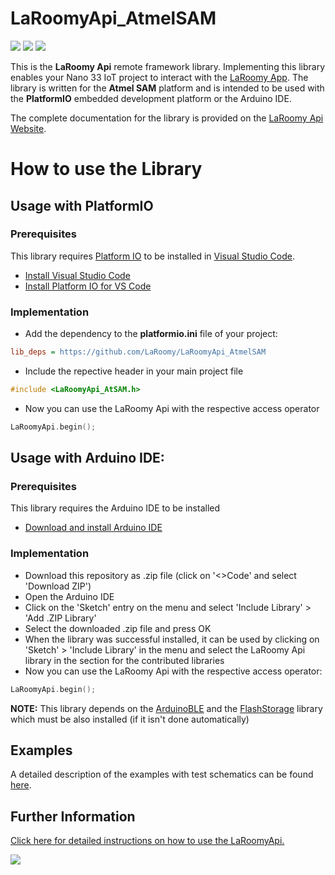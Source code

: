 # LaRoomyApi_AtmelSAM
![](https://img.shields.io/badge/Platform-atmelsam-002f3e)
![](https://img.shields.io/badge/Environment-PlatformIO-9cf)
![](https://img.shields.io/badge/Framework-Arduino-informational)

This is the **LaRoomy Api** remote framework library. Implementing this library enables your Nano 33 IoT project to interact with the [LaRoomy App](https://www.laroomy.com). The library is written for the **Atmel SAM** platform and is intended to be used with the **PlatformIO** embedded development platform or the Arduino IDE.

The complete documentation for the library is provided on the [LaRoomy Api Website](https://api.laroomy.com/).
 
# How to use the Library

## Usage with PlatformIO

### Prerequisites

This library requires [Platform IO](https://platformio.org/platformio-ide) to be installed in [Visual Studio Code](https://code.visualstudio.com/).

- [Install Visual Studio Code](https://code.visualstudio.com/)
- [Install Platform IO for VS Code ](https://docs.platformio.org/en/latest/integration/ide/vscode.html#installation)


### Implementation

- Add the dependency to the **platformio.ini** file of your project:

```ini
lib_deps = https://github.com/LaRoomy/LaRoomyApi_AtmelSAM
```

- Include the repective header in your main project file

```c
#include <LaRoomyApi_AtSAM.h>
```

- Now you can use the LaRoomy Api with the respective access operator

```cpp
LaRoomyApi.begin();
```

## Usage with Arduino IDE:

### Prerequisites

This library requires the Arduino IDE to be installed

- [Download and install Arduino IDE](https://support.arduino.cc/hc/en-us/articles/360019833020-Download-and-install-Arduino-IDE)

### Implementation

- Download this repository as .zip file (click on '<>Code' and select 'Download ZIP')
- Open the Arduino IDE
- Click on the 'Sketch' entry on the menu and select 'Include Library' > 'Add .ZIP Library'
- Select the downloaded .zip file and press OK
- When the library was successful installed, it can be used by clicking on 'Sketch' > 'Include Library' in the menu and select the LaRoomy Api library in the section for the contributed libraries
- Now you can use the LaRoomy Api with the respective access operator:

```cpp
LaRoomyApi.begin();
```

**NOTE:** This library depends on the [ArduinoBLE](https://github.com/arduino-libraries/ArduinoBLE) and the [FlashStorage](https://github.com/cmaglie/FlashStorage) library which must be also installed (if it isn't done automatically)


## Examples

A detailed description of the examples with test schematics can be found [here](https://github.com/LaRoomy/LaRoomyAPI_Remote_Examples).


## Further Information

[Click here for detailed instructions on how to use the LaRoomyApi.](https://api.laroomy.com/p/laroomy-api-class.html)


![](https://img.shields.io/github/license/LaRoomy/LaRoomyApi_AtmelSAM?color=009999&style=for-the-badge)

